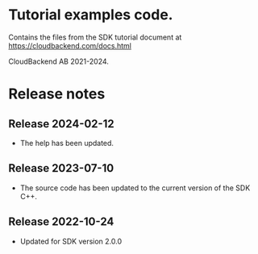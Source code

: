 # Tutorial examples code.

Contains the files from the SDK tutorial document at
https://cloudbackend.com/docs.html

CloudBackend AB 2021-2024.

Release notes
=============

Release 2024-02-12
------------------
* The help has been updated.

Release 2023-07-10
------------------
* The source code has been updated to the current version of the SDK C++.

Release 2022-10-24
------------------
* Updated for SDK version 2.0.0